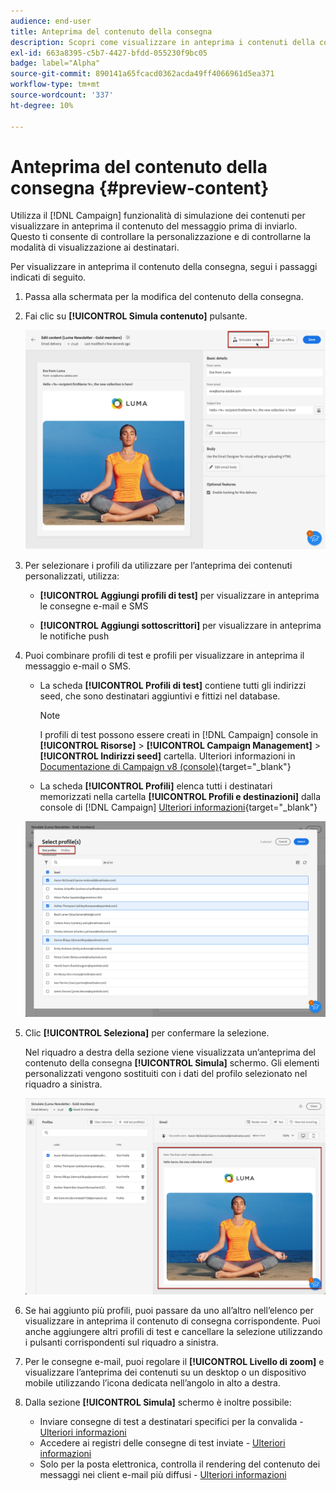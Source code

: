 ```yaml
---
audience: end-user
title: Anteprima del contenuto della consegna
description: Scopri come visualizzare in anteprima i contenuti della consegna con l’interfaccia web di Campaign
exl-id: 663a8395-c5b7-4427-bfdd-055230f9bc05
badge: label="Alpha"
source-git-commit: 890141a65fcacd0362acda49ff4066961d5ea371
workflow-type: tm+mt
source-wordcount: '337'
ht-degree: 10%

---
```



# Anteprima del contenuto della consegna {#preview-content}

Utilizza il [!DNL Campaign] funzionalità di simulazione dei contenuti per visualizzare in anteprima il contenuto del messaggio prima di inviarlo. Questo ti consente di controllare la personalizzazione e di controllarne la modalità di visualizzazione ai destinatari.

Per visualizzare in anteprima il contenuto della consegna, segui i passaggi indicati di seguito.

1. Passa alla schermata per la modifica del contenuto della consegna.

   <!--email [Edit content](../content/edit-content.md) screen or to the [Email Designer](../content/get-started-email-designer.md).-->

1. Fai clic su **[!UICONTROL Simula contenuto]** pulsante.

   ![](assets/simulate-button.png)

1. Per selezionare i profili da utilizzare per l’anteprima dei contenuti personalizzati, utilizza:

   * **[!UICONTROL Aggiungi profili di test]** per visualizzare in anteprima le consegne e-mail e SMS

   * **[!UICONTROL Aggiungi sottoscrittori]** per visualizzare in anteprima le notifiche push

1. Puoi combinare profili di test e profili per visualizzare in anteprima il messaggio e-mail o SMS.

   * La scheda **[!UICONTROL Profili di test]** contiene tutti gli indirizzi seed, che sono destinatari aggiuntivi e fittizi nel database.

     >[!NOTE]
     >
     >I profili di test possono essere creati in [!DNL Campaign] console in **[!UICONTROL Risorse]** > **[!UICONTROL Campaign Management]** > **[!UICONTROL Indirizzi seed]** cartella. Ulteriori informazioni in [Documentazione di Campaign v8 (console)](https://experienceleague.adobe.com/docs/campaign/campaign-v8/audience/add-profiles/test-profiles.html){target="_blank"}

   * La scheda **[!UICONTROL Profili]** elenca tutti i destinatari memorizzati nella cartella **[!UICONTROL Profili e destinazioni]** dalla console di [!DNL Campaign] [Ulteriori informazioni](https://experienceleague.adobe.com/docs/campaign/campaign-v8/audience/view-profiles.html){target="_blank"}

   ![](assets/simulate-select-profiles.png)

1. Clic **[!UICONTROL Seleziona]** per confermare la selezione.

   Nel riquadro a destra della sezione viene visualizzata un’anteprima del contenuto della consegna **[!UICONTROL Simula]** schermo. Gli elementi personalizzati vengono sostituiti con i dati del profilo selezionato nel riquadro a sinistra.

   ![](assets/simulate-preview.png)

1. Se hai aggiunto più profili, puoi passare da uno all’altro nell’elenco per visualizzare in anteprima il contenuto di consegna corrispondente. Puoi anche aggiungere altri profili di test e cancellare la selezione utilizzando i pulsanti corrispondenti sul riquadro a sinistra.

1. Per le consegne e-mail, puoi regolare il **[!UICONTROL Livello di zoom]** e visualizzare l’anteprima dei contenuti su un desktop o un dispositivo mobile utilizzando l’icona dedicata nell’angolo in alto a destra.

1. Dalla sezione **[!UICONTROL Simula]** schermo è inoltre possibile:
   * Inviare consegne di test a destinatari specifici per la convalida - [Ulteriori informazioni](proofs.md)
   * Accedere ai registri delle consegne di test inviate - [Ulteriori informazioni](proofs.md#access-proofs)
   * Solo per la posta elettronica, controlla il rendering del contenuto dei messaggi nei client e-mail più diffusi - [Ulteriori informazioni](email-rendering.md)



